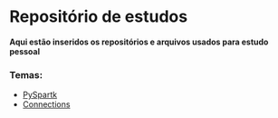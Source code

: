 # Repositório de estudos

**Aqui estão inseridos os repositórios e arquivos usados para estudo pessoal**

### Temas:
- [PySpartk](https://github.com/igoravelli/estudos/tree/main/pyspark)
- [Connections](https://github.com/igoravelli/estudos/tree/main/connections)
